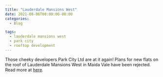 ```yaml
---
title: "Lauderdale Mansions West"
date: 2021-08-06T00:00:00-00:00
categories:
  - Blog

tags:
  - lauderdale mansions west
  - park city
  - rooftop development
---
```


Those cheeky developers Park City Ltd are at it again! Plans for new flats on the roof of Lauderdale Mansions West in Maida Vale have been rejected. Read more at [here][article].

[article]: https://www.hamhigh.co.uk/news/lauderdale-mansions-west-council-reject-9-flats-on-the-roof-3673436